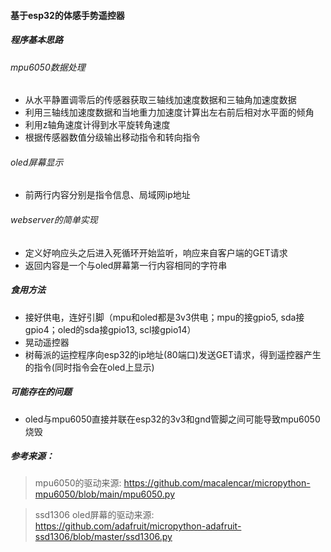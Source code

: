 #### 基于esp32的体感手势遥控器
##### 程序基本思路
###### mpu6050数据处理
 * 从水平静置调零后的传感器获取三轴线加速度数据和三轴角加速度数据
 * 利用三轴线加速度数据和当地重力加速度计算出左右前后相对水平面的倾角
 * 利用z轴角速度计得到水平旋转角速度
 * 根据传感器数值分级输出移动指令和转向指令
 

###### oled屏幕显示
 * 前两行内容分别是指令信息、局域网ip地址

###### webserver的简单实现
 * 定义好响应头之后进入死循环开始监听，响应来自客户端的GET请求
 * 返回内容是一个与oled屏幕第一行内容相同的字符串

##### 食用方法
 * 接好供电，连好引脚（mpu和oled都是3v3供电；mpu的接gpio5, sda接gpio4；oled的sda接gpio13, scl接gpio14）
 * 晃动遥控器
 * 树莓派的运控程序向esp32的ip地址(80端口)发送GET请求，得到遥控器产生的指令(同时指令会在oled上显示)


##### 可能存在的问题
 * oled与mpu6050直接并联在esp32的3v3和gnd管脚之间可能导致mpu6050烧毁

##### 参考来源：

>mpu6050的驱动来源: https://github.com/macalencar/micropython-mpu6050/blob/main/mpu6050.py

>ssd1306 oled屏幕的驱动来源: https://github.com/adafruit/micropython-adafruit-ssd1306/blob/master/ssd1306.py
